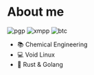 # About me
 
![pgp](https://img.shields.io/badge/pgp-0x9CB0D44D163FA5F0-brightgreen) ![xmpp](https://img.shields.io/badge/xmpp-hexakis%40jabb.im-blue) ![btc](https://img.shields.io/badge/btc-bc1qf57k95ytal2ljzeujtrqvmsnurh727c2rtfmdk-yellow)

* 📚 Chemical Engineering
* 💻 Void Linux
* 🧰 Rust & Golang